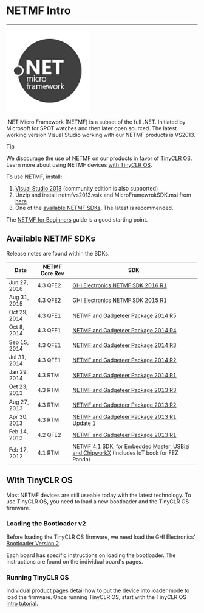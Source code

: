 # NETMF Intro
---
![NETMF Logo](../images/netmf_logo_noborder.png)

.NET Micro Framework (NETMF) is a subset of the full .NET. Initiated by Microsoft for SPOT watches and then later open sourced. The latest working version Visual Studio working with our NETMF products is VS2013.

> [!Tip]
> We discourage the use of NETMF on our products in favor of [TinyCLR OS](../../tinyclr/intro.md). Learn more about using NETMF devices [with TinyCLR OS]().

To use NETMF, install:
1. [Visual Studio 2013](https://www.visualstudio.com/vs/older-downloads/) (community edition is also supported)
2. Unzip and install netmfvs2013.vsix and MicroFramewrokSDK.msi from [here](http://files.ghielectronics.com/downloads/NETMF/SDKs/MS%20NETMF%20QFE2.zip) 
3. One of the [available NETMF SDKs](#available-netmf-sdks). The latest is recommended.

The [NETMF for Beginners](http://files.ghielectronics.com/downloads/NETMF/NETMF_for_Beginners.pdf) guide is a good starting point.

## Available NETMF SDKs
Release notes are found within the SDKs.

Date | NETMF Core Rev | SDK
--- | --- | ---
Jun 27, 2016 | 4.3 QFE2 | [GHI Electronics NETMF SDK 2016 R1](http://files.ghielectronics.com/downloads/NETMF/SDKs/GHI%20Electronics%20NETMF%20SDK%202016%20R1.exe)
Aug 31, 2015 | 4.3 QFE2 | [GHI Electronics NETMF SDK 2015 R1](http://files.ghielectronics.com/downloads/NETMF/SDKs/GHI%20Electronics%20NETMF%20SDK%202015%20R1.exe)
Oct 29, 2014 | 4.3 QFE1 | [NETMF and Gadgeteer Package 2014 R5](http://files.ghielectronics.com/downloads/NETMF/SDKs/NETMF%20and%20Gadgeteer%20Package%202014%20R5.exe)
Oct 8, 2014 | 4.3 QFE1 | [NETMF and Gadgeteer Package 2014 R4](http://files.ghielectronics.com/downloads/NETMF/SDKs/NETMF%20and%20Gadgeteer%20Package%202014%20R4.exe)
Sep 15, 2014 | 4.3 QFE1 | [NETMF and Gadgeteer Package 2014 R3](http://files.ghielectronics.com/downloads/NETMF/SDKs/NETMF%20and%20Gadgeteer%20Package%202014%20R3.exe)
Jul 31, 2014 | 4.3 QFE1 | [NETMF and Gadgeteer Package 2014 R2](http://files.ghielectronics.com/downloads/NETMF/SDKs/NETMF%20and%20Gadgeteer%20Package%202014%20R2.exe)
Jan 29, 2014 | 4.3 RTM | [NETMF and Gadgeteer Package 2014 R1](http://files.ghielectronics.com/downloads/NETMF/SDKs/NETMF%20and%20Gadgeteer%20Package%202014%20R1.zip)
Oct 23, 2013 | 4.3 RTM | [NETMF and Gadgeteer Package 2013 R3](http://files.ghielectronics.com/downloads/NETMF/SDKs/NETMF%20and%20Gadgeteer%20Package%202013%20R3.zip)
Aug 27, 2013 | 4.3 RTM | [NETMF and Gadgeteer Package 2013 R2](http://files.ghielectronics.com/downloads/NETMF/SDKs/NETMF%20and%20Gadgeteer%20Package%202013%20R2.zip)
Apr 30, 2013 | 4.3 RTM | [NETMF and Gadgeteer Package 2013 R1 Update 1](http://files.ghielectronics.com/downloads/NETMF/SDKs/NETMF%20and%20Gadgeteer%20Package%202013%20R1%20Update1.zip)
Feb 14, 2013 | 4.2 QFE2 | [NETMF and Gadgeteer Package 2013 R1](http://files.ghielectronics.com/downloads/NETMF/SDKs/NETMF%20and%20Gadgeteer%20Package%202013%20R1.zip)
Feb 17, 2012 | 4.1 RTM | [NETMF 4.1 SDK, for Embedded Master, USBizi and ChipworkX](https://ghistorage.blob.core.windows.net/downloads/NETMF/SDKs/NETMF%204.1%20SDK.zip) (Includes IoT book for FEZ Panda)

## With TinyCLR OS
Most NETMF devices are still useable today with the latest technology. To use TinyCLR OS, you need to load a new bootloader and the TinyCLR OS firmware.

### Loading the Bootloader v2
Before loading the TinyCLR OS firmware, we need load the GHI Electronics' [Bootloader Version 2](../../tinyclr/loaders/ghi_bootloader.md).

Each board has specific instructions on loading the bootloader. The instructions are found on the individual board's pages.

### Running TinyCLR OS
Individual product pages detail how to put the device into loader mode to load the firmware. Once running TinyCLR OS, start with the TinyCLR OS [intro tutorial]( ../../tinyclr/tutorials/intro.md).


